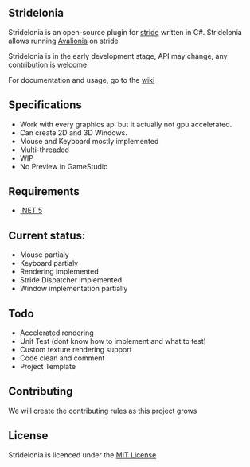 ## Stridelonia

Stridelonia is an open-source plugin for [stride](https://stride3d.net/) written in C#.
Stridelonia allows running [Avalionia]() on stride

Stridelonia is in the early development stage, API may change, any contribution is welcome.

For documentation and usage, go to the [wiki](https://github.com/TheKeyblader/Stridelonia/wiki)

## Specifications

-   Work with every graphics api but it actually not gpu accelerated.
-   Can create 2D and 3D Windows.
-   Mouse and Keyboard mostly implemented
-   Multi-threaded
-   WIP
-   No Preview in GameStudio

## Requirements

-   [.NET 5](https://dotnet.microsoft.com/download/dotnet/5.0)

## Current status:

-   Mouse partialy
-   Keyboard partialy
-   Rendering implemented
-   Stride Dispatcher implemented
-   Window implementation partially

## Todo

-   Accelerated rendering
-   Unit Test (dont know how to implement and what to test)
-   Custom texture rendering support
-   Code clean and comment
-   Project Template

## Contributing

We will create the contributing rules as this project grows

## License

Stridelonia is licenced under the [MIT License](https://github.com/TheKeyblader/Unilonia/blob/upm/LICENSE)
